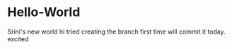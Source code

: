 # Hello-World
Srini's new world
hi tried creating the branch first time
will commit it today. 
excited
